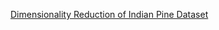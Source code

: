 [Dimensionality Reduction of Indian Pine Dataset](https://docs.google.com/presentation/d/1wlpvspJkdtIpsv1vkFsBlLSvxVP7GyFUIokQvjSqX7g/edit?usp=sharing)

